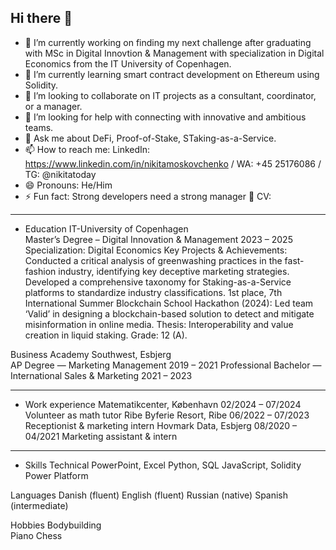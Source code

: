 ## Hi there 👋


- 🔭 I’m currently working on finding my next challenge after graduating with MSc in Digital Innovtion & Management with specialization in Digital Economics from the IT University of Copenhagen.
- 🌱 I’m currently learning smart contract development on Ethereum using Solidity.
- 👯 I’m looking to collaborate on IT projects as a consultant, coordinator, or a manager.
- 🤔 I’m looking for help with connecting with innovative and ambitious teams.
- 💬 Ask me about DeFi, Proof-of-Stake, STaking-as-a-Service.
- 📫 How to reach me: LinkedIn: https://www.linkedin.com/in/nikitamoskovchenko /  WA: +45 25176086 /  TG: @nikitatoday 
- 😄 Pronouns: He/Him
- ⚡ Fun fact: Strong developers need a strong manager 💪
CV:
__________________________________________________________________________________________________________________________________________________________________________________________
- Education 
IT-University of Copenhagen							
Master’s Degree – Digital Innovation & Management 		         2023 – 2025
Specialization: Digital Economics
Key Projects & Achievements: 
Conducted a critical analysis of greenwashing practices in the fast-fashion industry, identifying key deceptive marketing strategies.
Developed a comprehensive taxonomy for Staking-as-a-Service platforms to standardize industry classifications.
1st place, 7th International Summer Blockchain School Hackathon (2024): Led team ‘Valid’ in designing a blockchain-based solution to detect and mitigate misinformation in online media.
Thesis: Interoperability and value creation in liquid staking. Grade: 12 (A).

Business Academy Southwest, Esbjerg				
AP Degree — Marketing Management				  	                    2019 – 2021
Professional Bachelor — International Sales & Marketing		      2021 – 2023

__________________________________________________________________________________________________________________________________________________________________________________________
- Work experience
Matematikcenter, København				                        		02/2024 – 07/2024
Volunteer as math tutor
Ribe Byferie Resort, Ribe							                        06/2022 – 07/2023 
Receptionist & marketing intern
Hovmark Data, Esbjerg						                             	08/2020 – 04/2021 
Marketing assistant & intern 

__________________________________________________________________________________________________________________________________________________________________________________________
- Skills 
Technical
PowerPoint, Excel
Python, SQL
JavaScript, Solidity 
Power Platform

Languages
Danish (fluent)
English (fluent)
Russian (native)
Spanish (intermediate)

Hobbies
Bodybuilding    
Piano
Chess 

